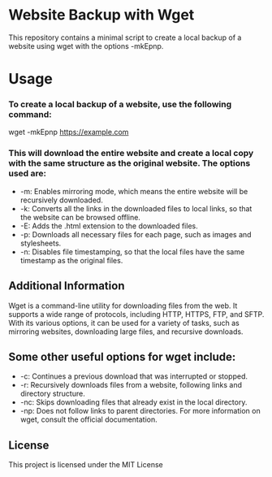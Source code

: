 # Website Backup with Wget
This repository contains a minimal script to create a local backup of a website using wget with the options -mkEpnp.

# Usage
### To create a local backup of a website, use the following command:
wget -mkEpnp https://example.com
### This will download the entire website and create a local copy with the same structure as the original website. The options used are:

- -m: Enables mirroring mode, which means the entire website will be recursively downloaded.
- -k: Converts all the links in the downloaded files to local links, so that the website can be browsed offline.
- -E: Adds the .html extension to the downloaded files.
- -p: Downloads all necessary files for each page, such as images and stylesheets.
- -n: Disables file timestamping, so that the local files have the same timestamp as the original files.

## Additional Information
Wget is a command-line utility for downloading files from the web. It supports a wide range of protocols, including HTTP, HTTPS, FTP, and SFTP. With its various options, it can be used for a variety of tasks, such as mirroring websites, downloading large files, and recursive downloads.

## Some other useful options for wget include:

- -c: Continues a previous download that was interrupted or stopped.
- -r: Recursively downloads files from a website, following links and directory structure.
- -nc: Skips downloading files that already exist in the local directory.
- -np: Does not follow links to parent directories.
For more information on wget, consult the official documentation.

## License
This project is licensed under the MIT License 
